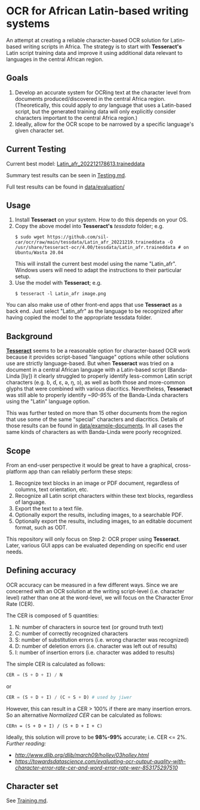 # OCR for African Latin-based writing systems

An attempt at creating a reliable character-based OCR solution for Latin-based writing scripts in Africa. The strategy is to start with **Tesseract's** Latin script training data and improve it using additional data relevant to languages in the central African region.

## Goals

1. Develop an accurate system for OCRing text at the character level from documents produced/discovered in the central Africa region. (Theoretically, this could apply to *any* language that uses a Latin-based script, but the generated training data will only explicitly consider characters important to the central Africa region.)
1. Ideally, allow for the OCR scope to be narrowed by a specific language's
   given character set.

## Current Testing

Current best model: [Latin_afr_202212178613.traineddata](https://github.com/sil-car/ocr/raw/main/tessdata/Latin_afr_202212178613.traineddata)

Summary test results can be seen in [Testing.md](Testing.md).

Full test results can be found in [data/evaluation/](data/evaluation/)

## Usage

1. Install **Tesseract** on your system. How to do this depends on your OS.
1. Copy the above model into **Tesseract's** *tessdata* folder; e.g.
   ```
   $ sudo wget https://github.com/sil-car/ocr/raw/main/tessdata/Latin_afr_20221219.traineddata -O /usr/share/tesseract-ocr/4.00/tessdata/Latin_afr.traineddata # on Ubuntu/Wasta 20.04
   ```
   This will install the current best model using the name "Latin_afr". Windows users will need to adapt the instructions to their particular setup.
1. Use the model with **Tesseract**; e.g.
   ```
   $ tesseract -l Latin_afr image.png
   ```
You can also make use of other front-end apps that use **Tesseract** as a back end. Just select "Latin_afr" as the language to be recognized after having copied the model to the appropriate tessdata folder.

## Background

**[Tesseract](https://github.com/tesseract-ocr)** seems to be a reasonable option for character-based OCR work because it provides script-based "language" options while other solutions use are strictly language-based. But when **Tesseract** was tried on a document in a central African language with a Latin-based script (Banda-Linda [liy]) it clearly struggled to properly identify less-common Latin script characters (e.g. ɓ, ɗ, ɛ, ə, ŋ, ɔ), as well as both those and more-common glyphs that were combined with various diacritics. Nevertheless, **Tesseract** was still able to properly identify *~90-95%* of the Banda-Linda characters using the "Latin" language option.

This was further tested on more than 15 other documents from the region that use some of the same "special" characters and diacritics. Details of those results can be found in [data/example-documents](data/example-documents). In all cases the same kinds of characters as with Banda-Linda were poorly recognized.

## Scope

From an end-user perspective it would be great to have a graphical, cross-platform app than can reliably perform these steps:
1. Recognize text blocks in an image or PDF document, regardless of columns, text orientation, etc.
1. Recognize all Latin script characters within these text blocks, regardless of language.
1. Export the text to a text file.
1. Optionally export the results, including images, to a searchable PDF.
1. Optionally export the results, including images, to an editable document format, such as ODT.

This repository will only focus on Step 2: OCR proper using **Tesseract**. Later, various GUI apps can be evaluated depending on specific end user needs.

## Defining accuracy

OCR accuracy can be measured in a few different ways. Since we are concerned with
an OCR solution at the writing script-level (i.e. character level) rather than one
at the word-level, we will focus on the Character Error Rate (CER).

The CER is composed of 5 quantities:
1. N: number of characters in source text (or ground truth text)
1. C: number of correctly recognized characters
1. S: number of substitution errors (i.e. wrong character was recognized)
1. D: number of deletion errors (i.e. character was left out of results)
1. I: number of insertion errors (i.e. character was added to results)

The simple CER is calculated as follows:
```py
CER = (S + D + I) / N
```
or
```py
CER = (S + D + I) / (C + S + D) # used by jiwer
```

However, this can result in a CER > 100% if there are many insertion errors. So
an alternative *Normalized CER* can be calculated as follows:

```
CERn = (S + D + I) / (S + D + I + C)
```

Ideally, this solution will prove to be **98%-99%** accurate; i.e. CER <= 2%.
*Further reading:*
- *http://www.dlib.org/dlib/march09/holley/03holley.html*
- *https://towardsdatascience.com/evaluating-ocr-output-quality-with-character-error-rate-cer-and-word-error-rate-wer-853175297510*

## Character set

See [Training.md](Training.md).
